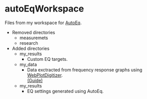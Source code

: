 # autoEqWorkspace
Files from my workspace for [AutoEq](https://github.com/jaakkopasanen/AutoEq).

- Removed directories
  - measuremets
  - research
- Added directories
  - my_results
    - Custom EQ targets.
  - my_data
    - Data exctracted from frequency response graphs using [WebPlotDigitizer](https://apps.automeris.io/wpd/). </br>
    [(Guide)](https://medium.com/@jaakkopasanen/make-your-headphones-sound-supreme-1cbd567832a9)
  - my_results
    - EQ settings generated using AutoEq.


